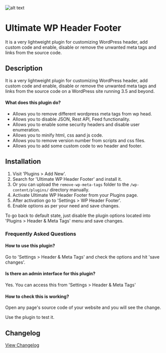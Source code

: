 ![alt text](https://ps.w.org/remove-wp-meta-tags/assets/banner-1544x500.png "Plugin Banner")

# Ultimate WP Header Footer #

It is a very lightweight plugin for customizing WordPress header, add custom code and enable, disable or remove the unwanted meta tags and links from the source code.

## Description ##

It is a very lightweight plugin for customizing WordPress header, add custom code and enable, disable or remove the unwanted meta tags and links from the source code on a WordPress site running 3.5 and beyond.

#### What does this plugin do?

* Allows you to remove different wordpress meta tags from wp head.
* Allows you to disable JSON, Rest API, Feed functionality.
* Allows you to enable some security headers and disable user enumeration.
* Allows you to minify html, css aand js code.
* Allows you to remove version number from scripts and css files.
* Allows you to add some custom code to wo header and footer.

## Installation ##

1. Visit 'Plugins > Add New'.
1. Search for 'Ultimate WP Header Footer' and install it.
1. Or you can upload the `remove-wp-meta-tags` folder to the `/wp-content/plugins/` directory manually.
1. Activate Ultimate WP Header Footer from your Plugins page.
1. After activation go to 'Settings > WP Header Footer'.
1. Enable options as per your need and save changes.

To go back to default state, just disable the plugin options located into 'Plugins > Header & Meta Tags' menu and save changes.

### Frequently Asked Questions ###

#### How to use this plugin? ####

Go to 'Settings > Header & Meta Tags' and check the options and hit 'save changes'.

#### Is there an admin interface for this plugin? ####

Yes. You can access this from 'Settings > Header & Meta Tags'

#### How to check this is working? ####

Open any page's source code of your website and you will see the change.

Use the plugin to test it.

## Changelog ##
[View Changelog](CHANGELOG.md)

